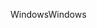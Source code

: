 <span data-ttu-id="5bb69-101">Windows</span><span class="sxs-lookup"><span data-stu-id="5bb69-101">Windows</span></span>